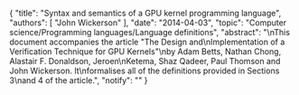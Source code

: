 {
    "title": "Syntax and semantics of a GPU kernel programming language",
    "authors": [
        "John Wickerson"
    ],
    "date": "2014-04-03",
    "topic": "Computer science/Programming languages/Language definitions",
    "abstract": "\nThis document accompanies the article \"The Design and\nImplementation of a Verification Technique for GPU Kernels\"\nby Adam Betts, Nathan Chong, Alastair F. Donaldson, Jeroen\nKetema, Shaz Qadeer, Paul Thomson and John Wickerson. It\nformalises all of the definitions provided in Sections 3\nand 4 of the article.",
    "notify": ""
}